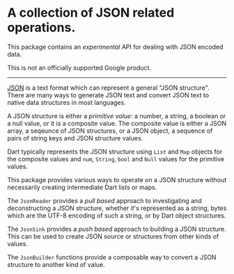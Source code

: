 # A collection of JSON related operations.

This package contains an *experimental* API for dealing with JSON
encoded data.

This is not an officially supported Google product.

-------

[JSON](https://json.org/) is a text format which can represent a general
"JSON structure". There are many ways to generate JSON text and convert
JSON text to native data structures in most languages.

A JSON structure is either a *primitive value*: a number, a string,
a boolean or a null value, or it is a composite value.
The composite value is either a JSON array, a seqeunce of JSON structures,
or a JSON object, a sequence of pairs of string keys and JSON structure values.

Dart typically represents the JSON structure using `List` and `Map` objects
for the composite values and `num`, `String`, `bool` and `Null` values for
the primitive values.

This package provides various ways to operate on a JSON structure without
necessarily creating intermediate Dart lists or maps.

The `JsonReader` provides a *pull based* approach to investigating and
deconstructing a JSON structure, whether it's represented as a string,
bytes which are the UTF-8 encoding of such a string, or by Dart object
structures.

The `JsonSink` provides a *push based* approach to building
a JSON structure. This can be used to create JSON source or structures
from other kinds of values.

The `JsonBuilder` functions provide a composable way to convert a
JSON structure to another kind of value.

